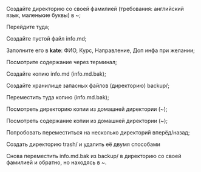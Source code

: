 Создайте директорию со своей фамилией (требования: английский язык, маленькие буквы) в ~;

Перейдите туда;

Создайте пустой файл info.md;

Заполните его в **kate**:
ФИО, Курс, Направление, Доп инфа при желании;

Посмотрите содержание через терминал;

Создайте копию info.md (info.md.bak);

Создайте хранилище запасных файлов (директорию) backup/;

Переместить туда копию (info.md.bak);

Посмотреть директорию копии из домашней директории (~);

Посмотреть содержание копии из домашней директории (~);

Попробовать переместиться на несколько директорий вперёд/назад;

Создать директорию trash/ и удалить её двумя способами

Снова переместить info.md.bak из backup/ в директорию со своей фамилией и обратно, но находясь в ~.
